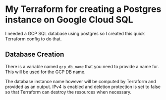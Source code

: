 # My Terraform for creating a Postgres instance on Google Cloud SQL

I needed a GCP SQL database using postgres so I created this quick Terraform config to do that.


## Database Creation

There is a variable named `gcp_db_name` that you need to provide a name for. This will be used for the GCP DB name.

The database instance name however will be computed by Terraform and provided as an output. IPv4 is enabled and deletion protection is set to false so that Terraform can destroy the resources when necessary.